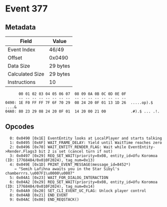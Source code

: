 # Event 377

## Metadata

| Field           | Value    |
|-----------------|----------|
| Event Index     | 46/49    |
| Offset          | 0x0490   |
| Data Size       | 29 bytes |
| Calculated Size | 29 bytes |
| Instructions    | 10       |

```
      00 01 02 03 04 05 06 07  08 09 0A 0B 0C 0D 0E 0F
      -- -- -- -- -- -- -- --  -- -- -- -- -- -- -- --
0490: 1E F0 FF FF 7F 6F 70 29  08 24 20 0F 01 13 1D 26  .....op).$ ....&
04A0: 80 23 29 08 24 20 0F 01  14 20 00 21 00           .#).$ ... .!.   
```

## Opcodes

```
  0: 0x0490 [0x1E] EventEntity looks at LocalPlayer and starts talking
  1: 0x0495 [0x6F] WAIT_FRAME_DELAY: Yield until WaitTime reaches zero
  2: 0x0496 [0x70] WAIT_ENTITY_RENDER_FLAG: Wait while EventEntity->Render.Flags3 bit 2 is set (cancel turn if not)
  3: 0x0497 [0x29] REQ_SET_WAIT(priority=0x08, entity_id=Ufu Koromoa (ID: 17768484/0x010F2024), tag_num=0x13)
  4: 0x049E [0x1D] PRINT_EVENT_MESSAGE(message_id=8452*)
    → "Semih Lafihna awaits you in the Star Sibyl's chamberrrs.\u007F1\u0000\u0007"
  5: 0x04A1 [0x23] WAIT_FOR_DIALOG_INTERACTION
  6: 0x04A2 [0x29] REQ_SET_WAIT(priority=0x08, entity_id=Ufu Koromoa (ID: 17768484/0x010F2024), tag_num=0x14)
  7: 0x04A9 [0x20] SET_CLI_EVENT_UC_FLAG: Unlock player control
  8: 0x04AB [0x21] END_EVENT
  9: 0x04AC [0x00] END_REQSTACK()
```
